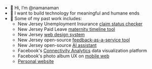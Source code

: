 - 👋 Hi, I’m @namanaman
- 💭 I want to build technology for meaningful and humane ends
- 💼 Some of my past work includes:
  - New Jersey Unemployment Insurance [claim status checker](https://uistatus.dol.state.nj.us)
  - New Jersey Paid Leave [maternity timeline tool](https://www.nj.gov/labor/myleavebenefits/worker/maternity/timeline-welcome.shtml)
  - New Jersey [web design system](https://newjersey.github.io/njwds/)
  - New Jersey open-source [feedback-as-a-service tool](https://github.com/newjersey/feedback-widget)
  - New Jersey open-source [AI assistant](https://github.com/newjersey/nj-ai-assistant)
  - Facebook's [Connectivity Analytics](https://engineering.fb.com/2018/08/10/connectivity/announcing-tools-to-help-partners-improve-connectivity/) data visualization platform
  - Facebook's photo album UX on [mobile web](https://www.facebook.com)
  - [Personal website](https://namanaman.github.io)

<!---
namanaman/namanaman is a ✨ special ✨ repository because its `README.md` (this file) appears on your GitHub profile.
You can click the Preview link to take a look at your changes.
--->
